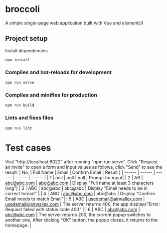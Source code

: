 # broccoli
A simple single-page web application built with Vue and elementUI

## Project setup
Install dependencies
```
npm install
```

### Compiles and hot-reloads for development
```
npm run serve
```

### Compiles and minifies for production
```
npm run build
```

### Lints and fixes files
```
npm run lint
```

# Test cases
Visit "http://localhost:8022" after running "npm run serve".   Click "Request an invite" to open a form and input values as follows, click "Send" to see the result.
| No. | Full Name | Email | Confirm Email | Result |
| ------ | ------ | ------ | ------ | ------ |
| 1 | null | null | null | Prompt for input|
| 2 | AB | abc@abc.com | abc@abc.com | Display "Full name at least 3 characters long"|
| 3 | ABC | abc@abc | abc@abc | Display "Email needs to be in correct format" |
| 4 | ABC | abc@abc.com | abc@abc | Display "Confirm Email needs to match Email"|
| 5 | ABC | usedemail@airwallex.com | usedemail@airwallex.com | The server returns 400, the app displays"Error: Request failed with status code 400" |
| 6 | ABC | abc@abc.com | abc@abc.com | The server returns 200,  the current popup switches to another one. After clicking "OK" button,  the popup closes, it returns to the homepage. |


